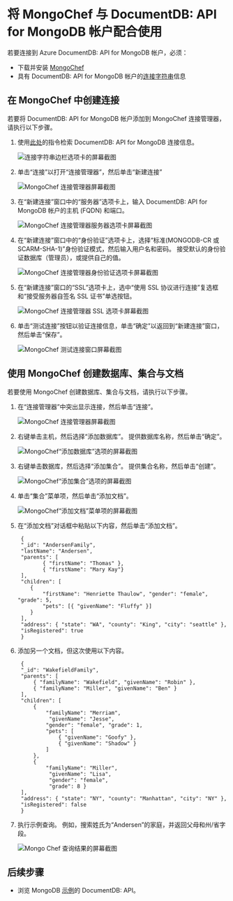 <properties
    pageTitle="将适用于 MongoDB 的 MongoChef 与 Azure DocumentDB 配合使用 | Azure"
    description="了解如何将 MongoChef 与 DocumentDB: API for MongoDB 帐户配合使用"
    keywords="mongochef"
    services="documentdb"
    author="AndrewHoh"
    manager="jhubbard"
    editor=""
    documentationcenter=""
    translationtype="Human Translation" />
<tags
    ms.assetid="352c5fb9-8772-4c5f-87ac-74885e63ecac"
    ms.service="documentdb"
    ms.workload="data-services"
    ms.tgt_pltfrm="na"
    ms.devlang="na"
    ms.topic="article"
    ms.date="03/06/2017"
    wacn.date="05/02/2017"
    ms.author="anhoh"
    ms.sourcegitcommit="75890c3ffb1d1757de64a8b8344e9f2569f26273"
    ms.openlocfilehash="5dc500e2c011f2544975bc9f9d0b7d07d98ff3ad"
    ms.lasthandoff="04/25/2017" />

# <a name="use-mongochef-with-a-documentdb-api-for-mongodb-account"></a>将 MongoChef 与 DocumentDB: API for MongoDB 帐户配合使用

若要连接到 Azure DocumentDB: API for MongoDB 帐户，必须：

- 下载并安装 [MongoChef](http://3t.io/mongochef)
- 具有 DocumentDB: API for MongoDB 帐户的[连接字符串](/documentation/articles/documentdb-connect-mongodb-account/)信息

## <a name="create-the-connection-in-mongochef"></a>在 MongoChef 中创建连接
若要将 DocumentDB: API for MongoDB 帐户添加到 MongoChef 连接管理器，请执行以下步骤。

1. 使用[此处](/documentation/articles/documentdb-connect-mongodb-account/)的指令检索 DocumentDB: API for MongoDB 连接信息。

    ![连接字符串边栏选项卡的屏幕截图](./media/documentdb-mongodb-mongochef/ConnectionStringBlade.png)
2. 单击“连接”以打开“连接管理器”，然后单击“新建连接”

    ![MongoChef 连接管理器屏幕截图](./media/documentdb-mongodb-mongochef/ConnectionManager.png)
3. 在“新建连接”窗口中的“服务器”选项卡上，输入 DocumentDB: API for MongoDB 帐户的主机 (FQDN) 和端口。

    ![MongoChef 连接管理器服务器选项卡屏幕截图](./media/documentdb-mongodb-mongochef/ConnectionManagerServerTab.png)
4. 在“新建连接”窗口中的“身份验证”选项卡上，选择“标准(MONGODB-CR 或 SCARM-SHA-1)”身份验证模式，然后输入用户名和密码。  接受默认的身份验证数据库（管理员），或提供自己的值。

    ![MongoChef 连接管理器身份验证选项卡屏幕截图](./media/documentdb-mongodb-mongochef/ConnectionManagerAuthenticationTab.png)
5. 在“新建连接”窗口的“SSL”选项卡上，选中“使用 SSL 协议进行连接”复选框和“接受服务器自签名 SSL 证书”单选按钮。

    ![MongoChef 连接管理器 SSL 选项卡屏幕截图](./media/documentdb-mongodb-mongochef/ConnectionManagerSSLTab.png)
6. 单击“测试连接”按钮以验证连接信息，单击“确定”以返回到“新建连接”窗口，然后单击“保存”。

    ![MongoChef 测试连接窗口屏幕截图](./media/documentdb-mongodb-mongochef/TestConnectionResults.png)

## <a name="use-mongochef-to-create-a-database-collection-and-documents"></a>使用 MongoChef 创建数据库、集合与文档
若要使用 MongoChef 创建数据库、集合与文档，请执行以下步骤。

1. 在“连接管理器”中突出显示连接，然后单击“连接”。

    ![MongoChef 连接管理器屏幕截图](./media/documentdb-mongodb-mongochef/ConnectToAccount.png)
2. 右键单击主机，然后选择“添加数据库”。  提供数据库名称，然后单击“确定”。

    ![MongoChef“添加数据库”选项的屏幕截图](./media/documentdb-mongodb-mongochef/AddDatabase1.png)
3. 右键单击数据库，然后选择“添加集合”。  提供集合名称，然后单击“创建”。

    ![MongoChef“添加集合”选项的屏幕截图](./media/documentdb-mongodb-mongochef/AddCollection.png)
4. 单击“集合”菜单项，然后单击“添加文档”。

    ![MongoChef“添加文档”菜单项的屏幕截图](./media/documentdb-mongodb-mongochef/AddDocument1.png)
5. 在“添加文档”对话框中粘贴以下内容，然后单击“添加文档”。

        {
        "_id": "AndersenFamily",
        "lastName": "Andersen",
        "parents": [
               { "firstName": "Thomas" },
               { "firstName": "Mary Kay"}
        ],
        "children": [
           {
               "firstName": "Henriette Thaulow", "gender": "female", "grade": 5,
               "pets": [{ "givenName": "Fluffy" }]
           }
        ],
        "address": { "state": "WA", "county": "King", "city": "seattle" },
        "isRegistered": true
        }

6. 添加另一个文档，但这次使用以下内容。

        {
        "_id": "WakefieldFamily",
        "parents": [
            { "familyName": "Wakefield", "givenName": "Robin" },
            { "familyName": "Miller", "givenName": "Ben" }
        ],
        "children": [
            {
                "familyName": "Merriam",
                 "givenName": "Jesse",
                "gender": "female", "grade": 1,
                "pets": [
                    { "givenName": "Goofy" },
                    { "givenName": "Shadow" }
                ]
            },
            {
                "familyName": "Miller",
                 "givenName": "Lisa",
                 "gender": "female",
                 "grade": 8 }
        ],
        "address": { "state": "NY", "county": "Manhattan", "city": "NY" },
        "isRegistered": false
        }

7. 执行示例查询。 例如，搜索姓氏为“Andersen”的家庭，并返回父母和州/省字段。

    ![Mongo Chef 查询结果的屏幕截图](./media/documentdb-mongodb-mongochef/QueryDocument1.png)

## <a name="next-steps"></a>后续步骤
- 浏览 MongoDB [示例](/documentation/articles/documentdb-mongodb-samples/)的 DocumentDB: API。

<!---Update_Description: wording update -->